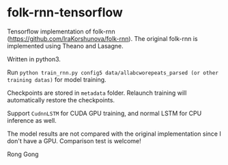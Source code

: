 # folk-rnn-tensorflow

Tensorflow implementation of folk-rnn (https://github.com/IraKorshunova/folk-rnn). The original folk-rnn is implemented using Theano and Lasagne.

Written in python3.

Run `python train_rnn.py config5 data/allabcworepeats_parsed (or other training datas)` for model training.

Checkpoints are stored in `metadata` folder. Relaunch training will automatically restore the checkpoints.

Support `CudnnLSTM` for CUDA GPU training, and normal LSTM for CPU inference as well.

The model results are not compared with the original implementation since I don't have a GPU. Comparison test is welcome!

Rong Gong